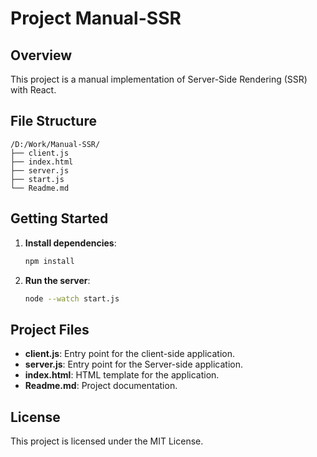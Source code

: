 # Project Manual-SSR

## Overview

This project is a manual implementation of Server-Side Rendering (SSR) with React.

## File Structure

```
/D:/Work/Manual-SSR/
├── client.js
├── index.html
├── server.js
├── start.js
└── Readme.md
```

## Getting Started

1. **Install dependencies**:

   ```sh
   npm install
   ```

2. **Run the server**:
   ```sh
   node --watch start.js
   ```

## Project Files

- **client.js**: Entry point for the client-side application.
- **server.js**: Entry point for the Server-side application.
- **index.html**: HTML template for the application.
- **Readme.md**: Project documentation.

## License

This project is licensed under the MIT License.
